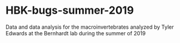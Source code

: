 # HBK-bugs-summer-2019
Data and data analysis for the macroinvertebrates analyzed by Tyler Edwards at the Bernhardt lab during the summer of 2019
